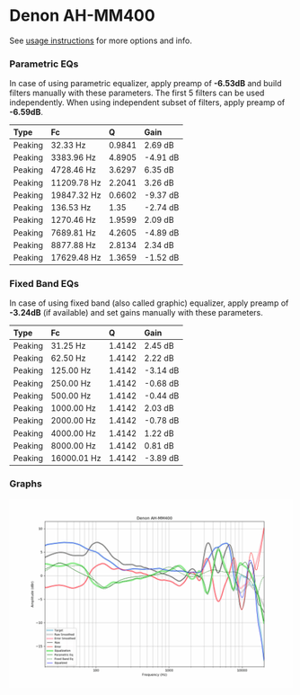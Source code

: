 # Denon AH-MM400
See [usage instructions](https://github.com/jaakkopasanen/AutoEq#usage) for more options and info.

### Parametric EQs
In case of using parametric equalizer, apply preamp of **-6.53dB** and build filters manually
with these parameters. The first 5 filters can be used independently.
When using independent subset of filters, apply preamp of **-6.59dB**.

| Type    | Fc          |      Q | Gain     |
|:--------|:------------|:-------|:---------|
| Peaking | 32.33 Hz    | 0.9841 | 2.69 dB  |
| Peaking | 3383.96 Hz  | 4.8905 | -4.91 dB |
| Peaking | 4728.46 Hz  | 3.6297 | 6.35 dB  |
| Peaking | 11209.78 Hz | 2.2041 | 3.26 dB  |
| Peaking | 19847.32 Hz | 0.6602 | -9.37 dB |
| Peaking | 136.53 Hz   | 1.35   | -2.74 dB |
| Peaking | 1270.46 Hz  | 1.9599 | 2.09 dB  |
| Peaking | 7689.81 Hz  | 4.2605 | -4.89 dB |
| Peaking | 8877.88 Hz  | 2.8134 | 2.34 dB  |
| Peaking | 17629.48 Hz | 1.3659 | -1.52 dB |

### Fixed Band EQs
In case of using fixed band (also called graphic) equalizer, apply preamp of **-3.24dB**
(if available) and set gains manually with these parameters.

| Type    | Fc          |      Q | Gain     |
|:--------|:------------|:-------|:---------|
| Peaking | 31.25 Hz    | 1.4142 | 2.45 dB  |
| Peaking | 62.50 Hz    | 1.4142 | 2.22 dB  |
| Peaking | 125.00 Hz   | 1.4142 | -3.14 dB |
| Peaking | 250.00 Hz   | 1.4142 | -0.68 dB |
| Peaking | 500.00 Hz   | 1.4142 | -0.44 dB |
| Peaking | 1000.00 Hz  | 1.4142 | 2.03 dB  |
| Peaking | 2000.00 Hz  | 1.4142 | -0.78 dB |
| Peaking | 4000.00 Hz  | 1.4142 | 1.22 dB  |
| Peaking | 8000.00 Hz  | 1.4142 | 0.81 dB  |
| Peaking | 16000.01 Hz | 1.4142 | -3.89 dB |

### Graphs
![](./Denon%20AH-MM400.png)